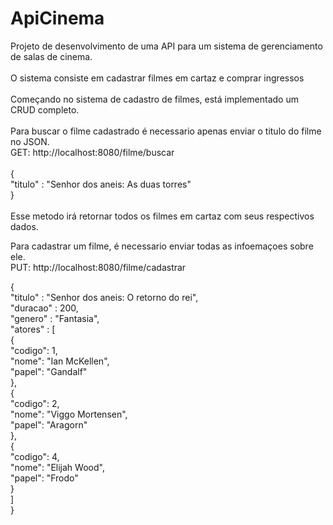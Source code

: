 # ApiCinema</br>
Projeto de desenvolvimento de uma API para um sistema de gerenciamento de salas de cinema.</br>
</br>
O sistema consiste em cadastrar filmes em cartaz e comprar ingressos</br>
</br>
Começando no sistema de cadastro de filmes, está implementado um CRUD completo.</br>
</br>
Para buscar o filme cadastrado é necessario apenas enviar o titulo do filme no JSON.</br>
GET: http://localhost:8080/filme/buscar</br>
</br>
{</br>
"titulo" : "Senhor dos aneis: As duas torres"</br>
}</br>
</br>
Esse metodo irá retornar todos os filmes em cartaz com seus respectivos dados.</br>

Para cadastrar um filme, é necessario enviar todas as infoemaçoes sobre ele.</br>
PUT: http://localhost:8080/filme/cadastrar</br>

{</br>
	"titulo" : "Senhor dos aneis: O retorno do rei",</br>
	"duracao" : 200,</br>
	"genero" : "Fantasia",</br>
	"atores" : [</br>
			{</br>
				"codigo": 1,</br>
				"nome": "Ian McKellen",</br>
				"papel": "Gandalf"</br>
			},</br>
			{</br>
				"codigo": 2,</br>
				"nome": "Viggo Mortensen",</br>
				"papel": "Aragorn"</br>
			},</br>
			{</br>
				"codigo": 4,</br>
				"nome": "Elijah Wood",</br>
				"papel": "Frodo"</br>
			}</br>
	]</br>
}</br>

